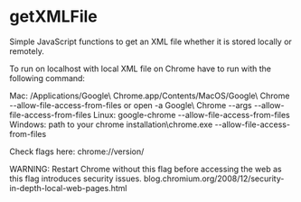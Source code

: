 getXMLFile
==========

Simple JavaScript functions to get an XML file whether it is stored locally or remotely.


To run on localhost with local XML file on Chrome have to run with the following 
command:
 
Mac: /Applications/Google\ Chrome.app/Contents/MacOS/Google\ Chrome --allow-file-access-from-files
or open -a Google\ Chrome --args --allow-file-access-from-files
Linux: google-chrome --allow-file-access-from-files
Windows: path to your chrome installation\chrome.exe --allow-file-access-from-files

Check flags here: chrome://version/

WARNING: Restart Chrome without this flag before accessing the web as this flag
         introduces security issues.
         blog.chromium.org/2008/12/security-in-depth-local-web-pages.html
 
